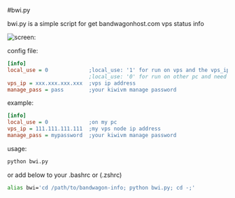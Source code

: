 #bwi.py

bwi.py is a simple script for get bandwagonhost.com vps status info


![screen:](https://raw.githubusercontent.com/tlhc/bandwagon-info/master/bwg.png)


config file:

``` cfg
[info]
local_use = 0             ;local_use: '1' for run on vps and the vps_ip parm can be empty
                          ;local_use: '0' for run on other pc and need vps_ip config
vps_ip = xxx.xxx.xxx.xxx  ;vps ip address
manage_pass = pass        ;your kiwivm manage password
```

example:
``` cfg
[info]
local_use = 0             ;on my pc
vps_ip = 111.111.111.111  ;my vps node ip address
manage_pass = mypassword  ;your kiwivm manage password
```

usage:

``` bash
python bwi.py
```
or add below to your .bashrc or (.zshrc)

``` bash
alias bwi='cd /path/to/bandwagon-info; python bwi.py; cd -;'
```
